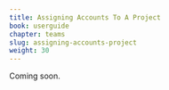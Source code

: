 ```yaml
---
title: Assigning Accounts To A Project
book: userguide
chapter: teams
slug: assigning-accounts-project
weight: 30
---
```

Coming soon.
